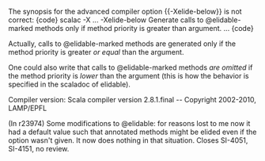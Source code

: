 The synopsis for the advanced compiler option {{-Xelide-below}} is not correct:
{code}
scalac -X
  ...
  -Xelide-below    Generate calls to @elidable-marked methods only
                   if method priority is greater than argument.
  ...
{code}

Actually, calls to @elidable-marked methods are generated only if the method priority is greater *or equal* than the argument. 

One could also write that calls to @elidable-marked methods _are omitted_ if the method priority is _lower_ than the argument (this is how the behavior is specified in the scaladoc of elidable).


Compiler version:
Scala compiler version 2.8.1.final -- Copyright 2002-2010, LAMP/EPFL

(In r23974) Some modifications to @elidable: for reasons lost to me now it had
a default value such that annotated methods might be elided even if
the option wasn't given.  It now does nothing in that situation.
Closes SI-4051, SI-4151, no review.
